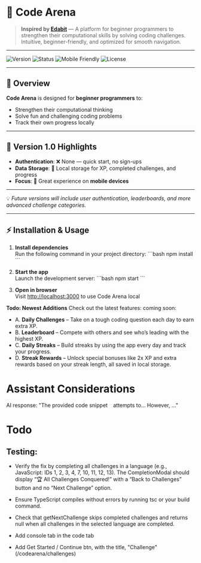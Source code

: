 # 🚀 Code Arena

> **Inspired by [Edabit](https://edabit.com/)** — A platform for beginner programmers to strengthen their computational skills by solving coding challenges.  
> Intuitive, beginner-friendly, and optimized for smooth navigation.

---

![Version](https://img.shields.io/badge/version-1.0-blue)
![Status](https://img.shields.io/badge/status-active-success)
![Mobile Friendly](https://img.shields.io/badge/mobile-friendly-brightgreen)
![License](https://img.shields.io/badge/license-MIT-yellow)

---

## 📌 Overview

**Code Arena** is designed for **beginner programmers** to:

- Strengthen their computational thinking
- Solve fun and challenging coding problems
- Track their own progress locally

---

## 📱 Version 1.0 Highlights

- **Authentication**: ❌ None — quick start, no sign-ups
- **Data Storage**: 💾 Local storage for XP, completed challenges, and progress
- **Focus**: 📲 Great experience on **mobile devices**

---

💡 *Future versions will include user authentication, leaderboards, and more advanced challenge categories.*

---

## ⚡ Installation & Usage

1. **Install dependencies**  
   Run the following command in your project directory:
   \`\`\`bash
   npm install
   \`\`\`

2. **Start the app**  
   Launch the development server:
   \`\`\`bash
   npm start
   \`\`\`

3. **Open in browser**  
   Visit [http://localhost:3000](http://localhost:3000) to use Code Arena local 

**Todo: Newest Additions**
Check out the latest features: coming soon:

- A. **Daily Challenges** – Take on a tough coding question each day to earn extra XP.
- B. **Leaderboard** – Compete with others and see who’s leading with the highest XP.
- C. **Daily Streaks** – Build streaks by using the app every day and track your progress.
- D. **Streak Rewards** – Unlock special bonuses like 2x XP and extra rewards based on your streak length, all saved in local storage.

# Assistant Considerations
AI response: "The provided code snippet ``` ``` attempts to... However, ..."

# Todo
## Testing:
- Verify the fix by completing all challenges in a language (e.g., JavaScript: IDs 1, 2, 3, 4, 7, 10, 11, 12, 13). The CompletionModal should display “🏆 All Challenges Conquered!” with a “Back to Challenges” button and no “Next Challenge” option.
- Ensure TypeScript compiles without errors by running tsc or your build command.
- Check that getNextChallenge skips completed challenges and returns null when all challenges in the selected language are completed.

- Add console tab in the code tab
- Add Get Started / Continue btn, with the title, "Challenge" (/codearena/challenges)
